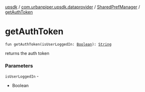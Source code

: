 [upsdk](../../index.md) / [com.urbanpiper.upsdk.dataprovider](../index.md) / [SharedPrefManager](index.md) / [getAuthToken](./get-auth-token.md)

# getAuthToken

`fun getAuthToken(isUserLoggedIn: `[`Boolean`](https://kotlinlang.org/api/latest/jvm/stdlib/kotlin/-boolean/index.html)`): `[`String`](https://kotlinlang.org/api/latest/jvm/stdlib/kotlin/-string/index.html)

returns the auth token

### Parameters

`isUserLoggedIn` -
* Boolean
